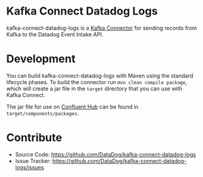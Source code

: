 # Kafka Connect Datadog Logs

kafka-connect-datadog-logs is a [Kafka Connector](http://kafka.apache.org/documentation.html#connect) for sending 
records from Kafka to the Datadog Event Intake API.

# Development

You can build kafka-connect-datadog-logs with Maven using the standard lifecycle phases.  To build the connector run 
`mvn clean compile package`, which will create a jar file in the `target` directory that you can use with Kafka Connect.

The jar file for use on [Confluent Hub](https://www.confluent.io/hub/) can be found in `target/components/packages`.

# Contribute

- Source Code: https://github.com/DataDog/kafka-connect-datadog-logs
- Issue Tracker: https://github.com/DataDog/kafka-connect-datadog-logs/issues